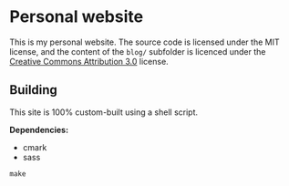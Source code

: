 # Personal website

This is my personal website. The source code is licensed under the MIT license,
and the content of the `blog/` subfolder is licenced under the [Creative Commons
Attribution 3.0](https://creativecommons.org/licenses/by/3.0/us/deed.en_US)
license.

## Building

This site is 100% custom-built using a shell script.

**Dependencies:**
- cmark
- sass

```
make
```
